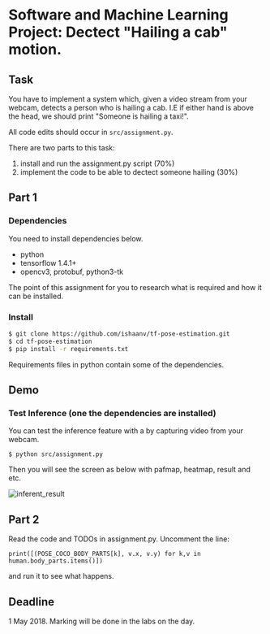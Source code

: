 # Software and Machine Learning Project: Dectect "Hailing a cab" motion.
<!-- 
'Openpose' for human pose estimation have been implemented using Tensorflow. It also provides several variants that have made some changes to the network structure for **real-time processing on the CPU or low-power embedded devices.** -->

## Task
You have to implement a system which, given a video stream from your webcam, detects a person who is hailing a cab. I.E if either hand is above the head, we should print "Someone is hailing a taxi!". 

All code edits should occur in `src/assignment.py`.

There are two parts to this task:
1. install and run the assignment.py script (70%)
2. implement the code to be able to dectect someone hailing (30%)


## Part 1
### Dependencies

You need to install dependencies below.

- python
- tensorflow 1.4.1+
- opencv3, protobuf, python3-tk

The point of this assignment for you to research what is required and how it can be installed.
### Install

```bash
$ git clone https://github.com/ishaanv/tf-pose-estimation.git
$ cd tf-pose-estimation
$ pip install -r requirements.txt
```

Requirements files in python contain some of the dependencies.

## Demo

### Test Inference (one the dependencies are installed)

You can test the inference feature with a by capturing video from your webcam.

```
$ python src/assignment.py
```

<!-- Or if that doesn't whatever reason, test the inference feature with a single image.

```
$ python3 src/assignment.py --image=...
``` -->

Then you will see the screen as below with pafmap, heatmap, result and etc.

![inferent_result](./etcs/inference_result2.png)

## Part 2

Read the code and TODOs in assignment.py. Uncomment the line:
```
print([(POSE_COCO_BODY_PARTS[k], v.x, v.y) for k,v in human.body_parts.items()])
```
and run it to see what happens.

## Deadline

1 May 2018. Marking will be done in the labs on the day.
